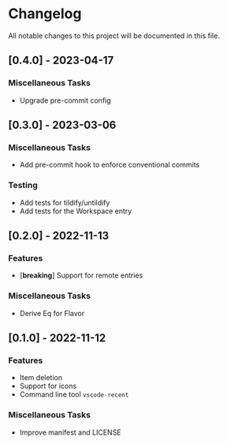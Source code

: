 # Changelog

All notable changes to this project will be documented in this file.

## [0.4.0] - 2023-04-17

### Miscellaneous Tasks

- Upgrade pre-commit config

## [0.3.0] - 2023-03-06

### Miscellaneous Tasks

- Add pre-commit hook to enforce conventional commits

### Testing

- Add tests for tildify/untildify
- Add tests for the Workspace entry

## [0.2.0] - 2022-11-13

### Features

- [**breaking**] Support for remote entries

### Miscellaneous Tasks

- Derive Eq for Flavor

## [0.1.0] - 2022-11-12

### Features

- Item deletion
- Support for icons
- Command line tool `vscode-recent`

### Miscellaneous Tasks

- Improve manifest and LICENSE

<!-- generated by git-cliff -->
